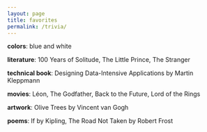 ```yaml
---
layout: page
title: favorites
permalink: /trivia/
---
```


**colors**: blue and white 

**literature**: 100 Years of Solitude, The Little Prince, The Stranger

**technical book**: Designing Data-Intensive Applications by Martin Kleppmann

**movies**: Léon, The Godfather, Back to the Future, Lord of the Rings

**artwork**: Olive Trees by Vincent van Gogh 

**poems**: If by Kipling, The Road Not Taken by Robert Frost
